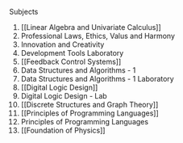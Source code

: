 Subjects

1. [[Linear Algebra and Univariate Calculus]]
2. Professional Laws, Ethics, Valus and Harmony
3. Innovation and Creativity
4. Development Tools Laboratory
5. [[Feedback Control Systems]]
6. Data Structures and Algorithms - 1
7. Data Structures and Algorithms - 1 Laboratory
8. [[Digital Logic Design]]
9. Digital Logic Design - Lab
10. [[Discrete Structures and Graph Theory]]
11. [[Principles of Programming Languages]]
12. Principles of Programming Languages
13. [[Foundation of Physics]]
